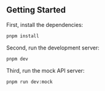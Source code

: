 ## Getting Started

First, install the dependencies:

```bash
pnpm install
```

Second, run the development server:

```bash
pnpm dev
```

Third, run the mock API server:

```bash
pnpm run dev:mock
```
